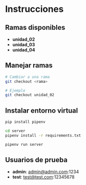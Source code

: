 # Instrucciones

## Ramas disponibles

- **unidad_02**
- **unidad_03**
- **unidad_04**

## Manejar ramas

```bash
# Cambiar a una rama
git checkout <rama>

# Ejemplo
git checkout unidad_02
```

## Instalar entorno virtual

```bash
pip install pipenv

cd server
pipenv install -r requirements.txt

pipenv run server
```

## Usuarios de prueba

- **admin**: admin@admin.com:1234
- **test**: test@test.com:12345678
